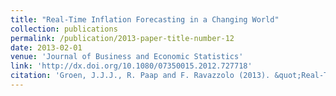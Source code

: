 ```yaml
---
title: "Real-Time Inflation Forecasting in a Changing World"
collection: publications
permalink: /publication/2013-paper-title-number-12
date: 2013-02-01
venue: 'Journal of Business and Economic Statistics'
link: 'http://dx.doi.org/10.1080/07350015.2012.727718'
citation: 'Groen, J.J.J., R. Paap and F. Ravazzolo (2013). &quot;Real-Time Inflation Forecasting in a Changing World&quot; <i>Journal of Business & Economic Statistics</i>. 31, pp. 29-44.'
---
```


